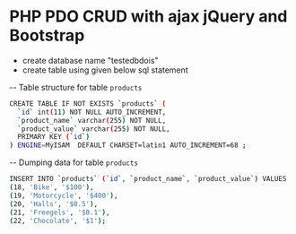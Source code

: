 # PHP PDO CRUD with ajax jQuery and Bootstrap

- create database name "testedbdois"
- create table using given below sql statement


-- Table structure for table `products`

```sh
CREATE TABLE IF NOT EXISTS `products` (
  `id` int(11) NOT NULL AUTO_INCREMENT,
  `product_name` varchar(255) NOT NULL,
  `product_value` varchar(255) NOT NULL,
  PRIMARY KEY (`id`)
) ENGINE=MyISAM  DEFAULT CHARSET=latin1 AUTO_INCREMENT=68 ;
```


-- Dumping data for table `products`

```sh
INSERT INTO `products` (`id`, `product_name`, `product_value`) VALUES
(18, 'Bike', '$100'),
(19, 'Motorcycle', '$400'),
(20, 'Halls', '$0.5'),
(21, 'Freegels', '$0.1'),
(22, 'Chocolate', '$1');
```

